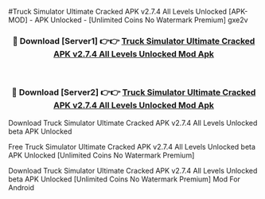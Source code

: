 #Truck Simulator Ultimate Cracked APK v2.7.4 All Levels Unlocked [APK-MOD] - APK Unlocked - [Unlimited Coins No Watermark Premium] gxe2v



<div align="center">

<h3>🔴 Download [Server1] 👉👉 <a href="https://momento.my/?title=Truck_Simulator_Ultimate_Cracked_APK_v2.7.4_All_Levels_Unlocked">Truck Simulator Ultimate Cracked APK v2.7.4 All Levels Unlocked Mod Apk</a></h3><br>

<h3>🔴 Download [Server2] 👉👉 <a href="https://momento.my/?title=Truck_Simulator_Ultimate_Cracked_APK_v2.7.4_All_Levels_Unlocked">Truck Simulator Ultimate Cracked APK v2.7.4 All Levels Unlocked Mod Apk</a></h3>
</div>



Download Truck Simulator Ultimate Cracked APK v2.7.4 All Levels Unlocked beta APK Unlocked

Free Truck Simulator Ultimate Cracked APK v2.7.4 All Levels Unlocked beta APK Unlocked [Unlimited Coins No Watermark Premium]

Download Truck Simulator Ultimate Cracked APK v2.7.4 All Levels Unlocked beta APK Unlocked [Unlimited Coins No Watermark Premium] Mod For Android
